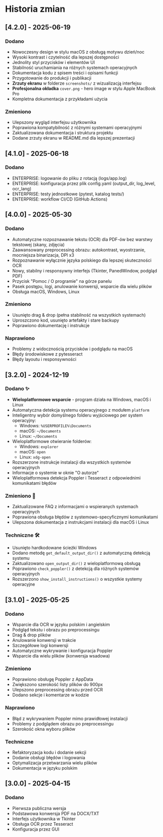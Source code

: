 # Historia zmian

## [4.2.0] - 2025-06-19
### Dodano
- Nowoczesny design w stylu macOS z obsługą motywu dzień/noc
- Wysoki kontrast i czytelność dla lepszej dostępności
- Jednolity styl przycisków i elementów UI
- Stabilność uruchamiania na różnych systemach operacyjnych
- Dokumentacja kodu z spisem treści i opisami funkcji
- Przygotowanie do produkcji i publikacji
- **Zrzuty ekranu** w folderze `screenshots/` z wizualizacją interfejsu
- **Profesjonalna okładka** `cover.png` - hero image w stylu Apple MacBook Pro
- Kompletna dokumentacja z przykładami użycia

### Zmieniono
- Ulepszony wygląd interfejsu użytkownika
- Poprawiona kompatybilność z różnymi systemami operacyjnymi
- Zaktualizowana dokumentacja i struktura projektu
- Dodane zrzuty ekranu w README.md dla lepszej prezentacji

## [4.1.0] - 2025-06-18
### Dodano
- ENTERPRISE: logowanie do pliku z rotacją (logs/app.log)
- ENTERPRISE: konfiguracja przez plik config.yaml (output_dir, log_level, ocr_lang)
- ENTERPRISE: testy jednostkowe (pytest, katalog tests/)
- ENTERPRISE: workflow CI/CD (GitHub Actions)

## [4.0.0] - 2025-05-30
### Dodano
- Automatyczne rozpoznawanie tekstu (OCR) dla PDF-ów bez warstwy tekstowej (skany, zdjęcia)
- Zaawansowany preprocessing obrazu: autokontrast, wyostrzanie, mocniejsza binarizacja, DPI x3
- Rozpoznawanie wyłącznie języka polskiego dla lepszej skuteczności OCR
- Nowy, stabilny i responsywny interfejs (Tkinter, PanedWindow, podgląd PDF)
- Przycisk "Pomoc / O programie" na górze panelu
- Pasek postępu, logi, anulowanie konwersji, wsparcie dla wielu plików
- Obsługa macOS, Windows, Linux

### Zmieniono
- Usunięto drag & drop (pełna stabilność na wszystkich systemach)
- Uproszczono kod, usunięto artefakty i stare backupy
- Poprawiono dokumentację i instrukcje

### Naprawiono
- Problemy z widocznością przycisków i podglądu na macOS
- Błędy środowiskowe z pytesseract
- Błędy layoutu i responsywności

## [3.2.0] - 2024-12-19
### Dodano ✨
- **Wieloplatformowe wsparcie** - program działa na Windows, macOS i Linux
- Automatyczna detekcja systemu operacyjnego z modułem `platform`
- Inteligentny wybór domyślnego folderu wyjściowego per system operacyjny:
  - Windows: `%USERPROFILE%\Documents`
  - macOS: `~/Documents`
  - Linux: `~/Documents`
- Wieloplatformowe otwieranie folderów:
  - Windows: `explorer`
  - macOS: `open`
  - Linux: `xdg-open`
- Rozszerzone instrukcje instalacji dla wszystkich systemów operacyjnych
- Informacje o systemie w oknie "O autorze"
- Wieloplatformowa detekcja Poppler i Tesseract z odpowiednimi komunikatami błędów

### Zmieniono 🔧
- Zaktualizowane FAQ z informacjami o wspieranych systemach operacyjnych
- Poprawiona obsługa błędów z systemowo-specyficznymi komunikatami
- Ulepszona dokumentacja z instrukcjami instalacji dla macOS i Linux

### Techniczne 🛠️
- Usunięto hardkodowane ścieżki Windows
- Dodano metodę `get_default_output_dir()` z automatyczną detekcją systemu
- Zaktualizowano `open_output_dir()` z wieloplatformową obsługą
- Poprawiono `check_poppler()` z detekcją dla różnych systemów operacyjnych
- Rozszerzono `show_install_instructions()` o wszystkie systemy operacyjne

## [3.1.0] - 2025-05-25

### Dodano
- Wsparcie dla OCR w języku polskim i angielskim
- Podgląd tekstu i obrazu po preprocessingu
- Drag & drop plików
- Anulowanie konwersji w trakcie
- Szczegółowe logi konwersji
- Automatyczne wykrywanie i konfiguracja Poppler
- Wsparcie dla wielu plików (konwersja wsadowa)

### Zmieniono
- Poprawiono obsługę Poppler z AppData
- Zwiększono szerokość listy plików do 900px
- Ulepszono preprocessing obrazu przed OCR
- Dodano sekcje i komentarze w kodzie

### Naprawiono
- Błąd z wykrywaniem Poppler mimo prawidłowej instalacji
- Problemy z podglądem obrazu po preprocessingu
- Szerokość okna wyboru plików

### Techniczne
- Refaktoryzacja kodu i dodanie sekcji
- Dodanie obsługi błędów i logowania
- Optymalizacja przetwarzania wielu plików
- Dokumentacja w języku polskim

## [3.0.0] - 2025-04-15

### Dodano
- Pierwsza publiczna wersja
- Podstawowa konwersja PDF na DOCX/TXT
- Interfejs użytkownika w Tkinter
- Obsługa OCR przez Tesseract
- Konfiguracja przez GUI
